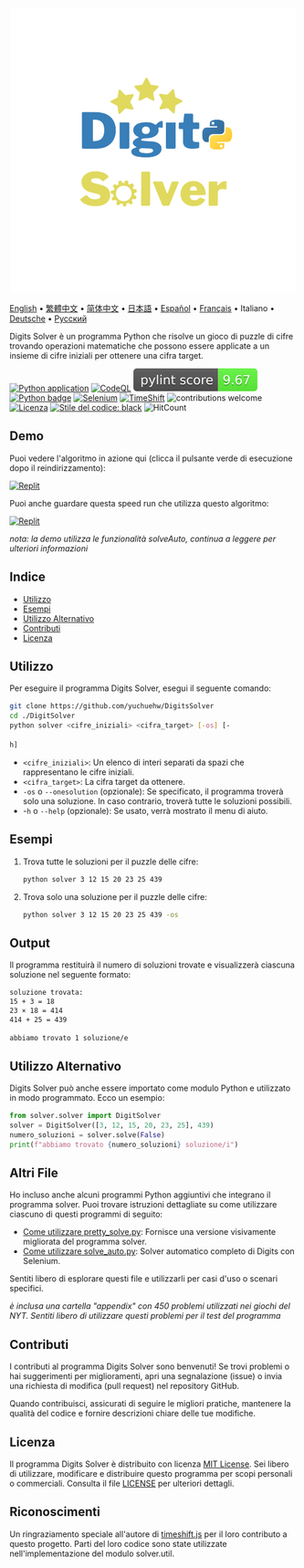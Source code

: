<p align="center">
    <picture>
      <img 
        src="new_logo.png" 
        alt="Icona VueTube"
        width="500"
       />
    </picture>
<p>

[English](README.md)
 • [繁體中文](README_zh-TW.md)
 • [简体中文](README_zh-CN.md)
 • [日本語](README_ja.md)
 • [Español](README_es.md)
 • [Français](README_fr.md)
 • Italiano
 • [Deutsche](README_de.md)
 • [Русский](README_ru.md)


Digits Solver è un programma Python che risolve un gioco di puzzle di cifre trovando operazioni matematiche che possono essere applicate a un insieme di cifre iniziali per ottenere una cifra target.

[![Python application](https://github.com/yuchuehw/DigitsSolver/actions/workflows/python-app.yml/badge.svg)](https://github.com/yuchuehw/DigitsSolver/actions/workflows/python-app.yml)
[![CodeQL](https://github.com/yuchuehw/DigitsSolver/actions/workflows/github-code-scanning/codeql/badge.svg)](https://github.com/yuchuehw/DigitsSolver/actions/workflows/github-code-scanning/codeql)
[![Punteggio PyLint](https://raw.githubusercontent.com/yuchuehw/DigitsSolver/main/pylint_badge.svg)](pylint.out)
<br>
[![Python badge](https://img.shields.io/badge/Python-3776AB?style=flat&for-the-badge&logo=python&logoColor=white)](https://www.python.org/)
[![Selenium](https://img.shields.io/badge/Selenium-grey.svg?style=flat&logo=selenium)](https://www.selenium.dev/)
[![TimeShift](https://img.shields.io/badge/TimeShift.js-grey.svg?style=flat&logo=javascript)](https://github.com/plaa/TimeShift-js)
![contributions welcome](https://img.shields.io/badge/contributions-welcome-brightgreen.svg?style=flat&color=pink)
[![Licenza](https://img.shields.io/github/license/yuchuehw/DigitsSolver?style=flat&color=yellow)](LICENSE.md)
[![Stile del codice: black](https://img.shields.io/badge/code%20style-black-000000.svg)](https://github.com/psf/black)
![HitCount](https://hits.dwyl.com/yuchuehw/DigitsSolver.svg?style=flat)

## Demo
Puoi vedere l'algoritmo in azione qui (clicca il pulsante verde di esecuzione dopo il reindirizzamento):

[![Replit](https://img.shields.io/badge/DEMO-REPL.IT-purple.svg?style=flat&logo=replit)](https://replit.com/@yuchuehw/DigitsSolver)

Puoi anche guardare questa speed run che utilizza questo algoritmo:

[![Replit](https://img.shields.io/badge/DEMO-YOUTUBE-purple.svg?style=flat&logo=youtube)](https://www.youtube.com/watch?v=se2OdZnEHHA)

*nota: la demo utilizza le funzionalità solveAuto, continua a leggere per ulteriori informazioni*
## Indice
- [Utilizzo](#utilizzo)
- [Esempi](#esempi)
- [Utilizzo Alternativo](#utilizzo-alternativo)
- [Contributi](#contributi)
- [Licenza](#licenza)


## Utilizzo

Per eseguire il programma Digits Solver, esegui il seguente comando:

```bash
git clone https://github.com/yuchuehw/DigitsSolver
cd ./DigitSolver
python solver <cifre_iniziali> <cifra_target> [-os] [-

h]
```

- `<cifre_iniziali>`: Un elenco di interi separati da spazi che rappresentano le cifre iniziali.
- `<cifra_target>`: La cifra target da ottenere.
- `-os` o `--onesolution` (opzionale): Se specificato, il programma troverà solo una soluzione. In caso contrario, troverà tutte le soluzioni possibili.
- -`h` o `--help` (opzionale): Se usato, verrà mostrato il menu di aiuto.

## Esempi

1. Trova tutte le soluzioni per il puzzle delle cifre:
   ```bash
   python solver 3 12 15 20 23 25 439
   ```

2. Trova solo una soluzione per il puzzle delle cifre:
   ```bash
   python solver 3 12 15 20 23 25 439 -os
   ```

## Output

Il programma restituirà il numero di soluzioni trovate e visualizzerà ciascuna soluzione nel seguente formato:

```
soluzione trovata:
15 + 3 = 18
23 × 18 = 414
414 + 25 = 439

abbiamo trovato 1 soluzione/e
```

## Utilizzo Alternativo
Digits Solver può anche essere importato come modulo Python e utilizzato in modo programmato. Ecco un esempio:
```python
from solver.solver import DigitSolver
solver = DigitSolver([3, 12, 15, 20, 23, 25], 439)
numero_soluzioni = solver.solve(False)
print(f"abbiamo trovato {numero_soluzioni} soluzione/i")
```
## Altri File

Ho incluso anche alcuni programmi Python aggiuntivi che integrano il programma solver. Puoi trovare istruzioni dettagliate su come utilizzare ciascuno di questi programmi di seguito:

- [Come utilizzare pretty_solve.py](reference/prettySolve.md): Fornisce una versione visivamente migliorata del programma solver.
- [Come utilizzare solve_auto.py](reference/solveAuto.md): Solver automatico completo di Digits con Selenium.

Sentiti libero di esplorare questi file e utilizzarli per casi d'uso o scenari specifici.

*è inclusa una cartella "appendix" con 450 problemi utilizzati nei giochi del NYT. Sentiti libero di utilizzare questi problemi per il test del programma*

## Contributi

I contributi al programma Digits Solver sono benvenuti! Se trovi problemi o hai suggerimenti per miglioramenti, apri una segnalazione (issue) o invia una richiesta di modifica (pull request) nel repository GitHub.

Quando contribuisci, assicurati di seguire le migliori pratiche, mantenere la qualità del codice e fornire descrizioni chiare delle tue modifiche.


## Licenza

Il programma Digits Solver è distribuito con licenza [MIT License](https://choosealicense.com/licenses/mit/). Sei libero di utilizzare, modificare e distribuire questo programma per scopi personali o commerciali. Consulta il file [LICENSE](LICENSE.md) per ulteriori dettagli.

## Riconoscimenti

Un ringraziamento speciale all'autore di [timeshift.js](https://github.com/plaa/TimeShift-js) per il loro contributo a questo progetto. Parti del loro codice sono state utilizzate nell'implementazione del modulo solver.util.
